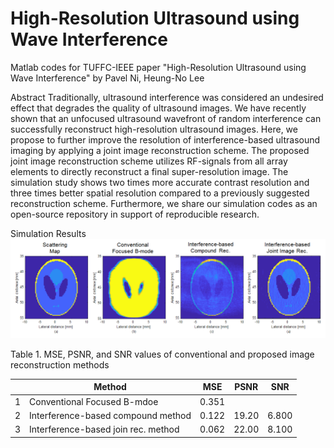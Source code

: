 # High-Resolution Ultrasound using Wave Interference
Matlab codes for TUFFC-IEEE paper "High-Resolution Ultrasound using Wave Interference" by Pavel Ni, Heung-No Lee

Abstract
Traditionally, ultrasound interference was considered an undesired effect that degrades the quality of ultrasound images. We have recently shown that an unfocused ultrasound wavefront of random interference can successfully reconstruct high-resolution ultrasound images. Here, we propose to further improve the resolution of interference-based ultrasound imaging by applying a joint image reconstruction scheme. The proposed joint image reconstruction scheme utilizes RF-signals from all array elements to directly reconstruct a final super-resolution image. The simulation study shows two times more accurate contrast resolution and three times better spatial resolution compared to a previously suggested reconstruction scheme. Furthermore, we share our simulation codes as an open-source repository in support of reproducible research.


Simulation Results
![Simulation results](/Fig_3.png)

 Table 1. MSE, PSNR, and SNR values of conventional and proposed image reconstruction methods
 
|   | Method | MSE | PSNR | SNR |
|---|-------------|-------------|-------------|-------------|
| 1 | Conventional Focused B-mdoe | 0.351 |   |   |
| 2 | Interference-based compound method | 0.122 | 19.20 | 6.800 |
| 3 | Interference-based join rec. method | 0.062 | 22.00 | 8.100 |
